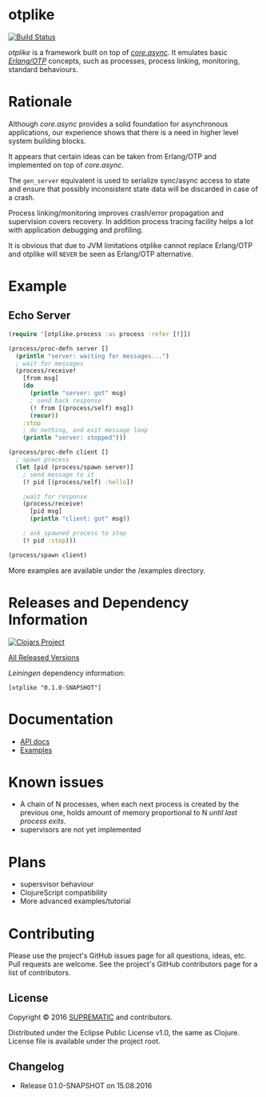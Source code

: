 # otplike

[![Build Status](https://travis-ci.org/suprematic/otplike.svg?branch=master)](https://travis-ci.org/suprematic/otplike)

_otplike_ is a framework built on top of
[_core.async_](https://github.com/clojure/core.async). It emulates basic
[_Erlang/OTP_](http://www.erlang.org/) concepts, such as
processes, process linking, monitoring, standard behaviours.

# Rationale

Although _core.async_ provides a solid foundation for
asynchronous applications, our experience shows that
there is a need in higher level system building blocks.

It appears that certain ideas can be taken from Erlang/OTP and
implemented on top of _core.async_.

The `gen_server` equivalent is used to serialize sync/async
access to state and ensure that possibly inconsistent state
data will be discarded in case of a crash.

Process linking/monitoring improves crash/error propagation
and supervision covers recovery. In addition process
tracing facility helps a lot with application debugging and
profiling.

It is obvious that due to JVM limitations otplike cannot replace
Erlang/OTP and otplike will `NEVER` be seen as Erlang/OTP
alternative.

# Example

## Echo Server
```clojure
(require '[otplike.process :as process :refer [!]])

(process/proc-defn server []
  (println "server: waiting for messages...")
  ; wait for messages
  (process/receive!
    [from msg]
    (do
      (println "server: got" msg)
      ; send back response
      (! from [(process/self) msg])
      (recur))
    :stop
    ; do nothing, and exit message loop
    (println "server: stopped")))

(process/proc-defn client []
  ; spawn process
  (let [pid (process/spawn server)]
    ; send message to it
    (! pid [(process/self) :hello])

    ;wait for response
    (process/receive!
      [pid msg]
      (println "client: got" msg))

    ; ask spawned process to stop
    (! pid :stop)))

(process/spawn client)
```

More examples are available under the /examples directory.

# Releases and Dependency Information

[![Clojars Project](https://img.shields.io/clojars/v/otplike.svg)](https://clojars.org/otplike)

[All Released Versions](https://clojars.org/otplike)

_Leiningen_ dependency information:

    [otplike "0.1.0-SNAPSHOT"]

# Documentation

* [API docs](https://suprematic.github.io/otplike/index.html)
* [Examples](https://github.com/suprematic/otplike/tree/master/examples/otplike/example)

# Known issues

* A chain of N processes, when each next process is
created by the previous one, holds amount of memory
proportional to N _until last process exits_.
* supervisors are not yet implemented

# Plans
* supersvisor behaviour
* ClojureScript compatibility
* More advanced examples/tutorial

# Contributing

Please use the project's GitHub issues page for all
questions, ideas, etc. Pull requests are welcome. See the
project's GitHub contributors page for a list of
contributors.

## License

Copyright © 2016 [SUPREMATIC](http://suprematic.net/) and contributors.

Distributed under the Eclipse Public License v1.0,
the same as Clojure. License file is available under the project root.

## Changelog

* Release 0.1.0-SNAPSHOT on 15.08.2016
